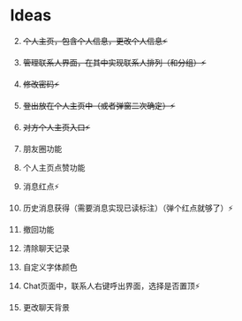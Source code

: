 # Ideas

2. ~~个人主页，包含个人信息，更改个人信息⚡~~

3. ~~管理联系人界面，在其中实现联系人排列（和分组）⚡~~

4. ~~修改密码⚡~~

5. ~~登出放在个人主页中（或者弹窗二次确定）⚡~~

6. ~~对方个人主页入口⚡~~

7. 朋友圈功能

8. 个人主页点赞功能

9. 消息红点⚡

10. 历史消息获得（需要消息实现已读标注）（弹个红点就够了）⚡

11. 撤回功能

12. 清除聊天记录

13. 自定义字体颜色

14. Chat页面中，联系人右键呼出界面，选择是否置顶⚡

15. 更改聊天背景